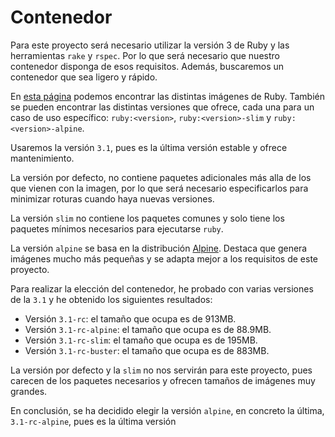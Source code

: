 # Contenedor

Para este proyecto será necesario utilizar la versión 3 de Ruby y las herramientas `rake` y `rspec`.
Por lo que será necesario que nuestro contenedor disponga de esos requisitos.
Además, buscaremos un contenedor que sea ligero y rápido.

En [esta página](https://hub.docker.com/_/ruby) podemos encontrar las distintas imágenes de Ruby.
También se pueden encontrar las distintas versiones que ofrece, cada una para un caso de uso específico: 
`ruby:<version>`, `ruby:<version>-slim` y `ruby:<version>-alpine`.

Usaremos la versión `3.1`, pues es la última versión estable y ofrece mantenimiento.

La versión por defecto, no contiene paquetes adicionales más alla de los que vienen con la imagen, por lo que será
necesario especificarlos para minimizar roturas cuando haya nuevas versiones. 

La versión `slim` no contiene los paquetes comunes y solo tiene los paquetes mínimos necesarios para ejecutarse `ruby`.

La versión `alpine` se basa en la distribución [Alpine](https://www.alpinelinux.org/). Destaca que genera 
imágenes mucho más pequeñas y se adapta mejor a los requisitos de este proyecto.

Para realizar la elección del contenedor, he probado con varias versiones de la `3.1` y he obtenido los siguientes resultados:

- Versión `3.1-rc`: el tamaño que ocupa es de 913MB.
- Versión `3.1-rc-alpine`: el tamaño que ocupa es de 88.9MB.
- Versión `3.1-rc-slim`: el tamaño que ocupa es de 195MB.
- Versión `3.1-rc-buster`: el tamaño que ocupa es de 883MB.

La versión por defecto y la `slim` no nos servirán para este proyecto, pues carecen de los paquetes necesarios y 
ofrecen tamaños de imágenes muy grandes.

En conclusión, se ha decidido elegir la versión `alpine`, en concreto la última, `3.1-rc-alpine`, pues es la última versión 